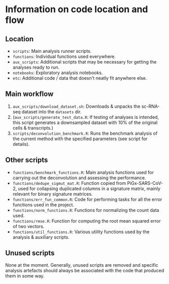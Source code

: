 # Information on code location and flow

## Location

* `scripts`: Main analysis runner scripts.
* `functions`: Individual functions used everywhere.
* `aux_scripts`: Additional scripts that may be necessary for getting the
  analyses ready to run.
* `notebooks`: Exploratory analysis notebooks.
* `etc`: Additional code / data that doesn't neatly fit anywhere else.

## Main workflow

1. `aux_scripts/download_dataset.sh`: Downloads & unpacks the sc-RNA-seq dataset
   into the `datasets` dir.
2. (`aux_scripts/generate_test_data.R`: If testing of analyses is intended, this
   script generates a downsampled dataset with 10% of the original cells &
   transcripts.)
3. `scripts/deconvolution_benchmark.R`: Runs the benchmark analysis of the
   current method with the specified parameters (see script for details).

## Other scripts

* `functions/benchmark_functions.R`: Main analysis functions used for carrying
  out the deconvolution and assessing the performance.
* `functions/dedupe_sigmut_mat.R`: Function copied from PiGx-SARS-CoV-2, used
  for collapsing duplicated columns in a signature matrix, mainly relevant for
  binary signature matrices.
* `functions/err_fun_common.R`: Code for performing tasks for all the error
  functions used in the project.
* `functions/norm_functions.R`: Functions for normalizing the count data used.
* `functions/rmse.R`: Function for computing the root mean squared error of
  two vectors.
* `functions/util_functions.R`: Various utility functions used by the analysis &
  auxiliary scripts.

## Unused scripts

None at the moment. Generally, unused scripts are removed and specific analysis
artefacts should always be associated with the code that produced them in some
way.
